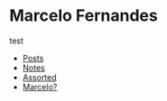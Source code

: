 # Marcelo Fernandes
test

- [Posts](posts/index.md)
- [Notes](notes/index.md)
- [Assorted](assorted/index.md)
- [Marcelo?](about/index.md)
